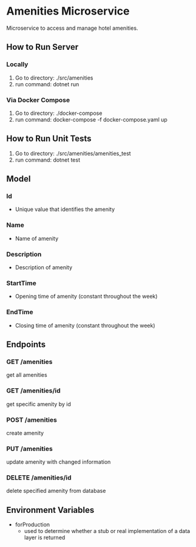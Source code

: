 # Amenities Microservice
Microservice to access and manage hotel amenities.

## How to Run Server
### Locally
1. Go to directory: ./src/amenities
2. run command: dotnet run

### Via Docker Compose
1. Go to directory: ./docker-compose
2. run command: docker-compose -f docker-compose.yaml up

## How to Run Unit Tests
1. Go to directory: ./src/amenities/amenities_test
2. run command: dotnet test

## Model

### Id
* Unique value that identifies the amenity

### Name
* Name of amenity

### Description
* Description of amenity

### StartTime
* Opening time of amenity (constant throughout the week) 

### EndTime
* Closing time of amenity (constant throughout the week)

## Endpoints
### GET /amenities
get all amenities

### GET /amenities/id
get specific amenity by id

### POST /amenities
create amenity

### PUT /amenities
update amenity with changed information

### DELETE /amenities/id
delete specified amenity from database

## Environment Variables
 * forProduction
	* used to determine whether a stub or real implementation of a data layer is returned
